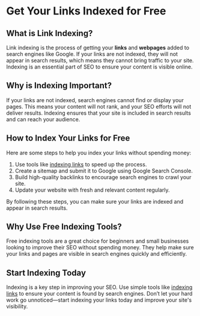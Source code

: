 <h1>Get Your Links Indexed for Free</h1>
<h2>What is Link Indexing?</h2>
            <p>
                Link indexing is the process of getting your <strong>links</strong> and <strong>webpages</strong> added to search engines like Google. If your links are not indexed, they will not appear in search results, which means they cannot bring traffic to your site. Indexing is an essential part of SEO to ensure your content is visible online.
            </p>
            <h2>Why is Indexing Important?</h2>
            <p>
                If your links are not indexed, search engines cannot find or display your pages. This means your content will not rank, and your SEO efforts will not deliver results. Indexing ensures that your site is included in search results and can reach your audience.
            </p>
            <h2>How to Index Your Links for Free</h2>
            <p>Here are some steps to help you index your links without spending money:</p>
            <ol>
                <li>Use tools like <a href="https://speedyindex.com" target="_blank" rel="noopener noreferrer">indexing links</a> to speed up the process.</li>
                <li>Create a sitemap and submit it to Google using Google Search Console.</li>
                <li>Build high-quality backlinks to encourage search engines to crawl your site.</li>
                <li>Update your website with fresh and relevant content regularly.</li>
            </ol>
            <p>By following these steps, you can make sure your links are indexed and appear in search results.</p>
            <h2>Why Use Free Indexing Tools?</h2>
            <p>
                Free indexing tools are a great choice for beginners and small businesses looking to improve their SEO without spending money. They help make sure your links and pages are visible in search engines quickly and efficiently.
            </p>
            <h2>Start Indexing Today</h2>
            <p>
                Indexing is a key step in improving your SEO. Use simple tools like <a href="https://speedyindex.com" target="_blank" rel="noopener noreferrer">indexing links</a> to ensure your content is found by search engines. Don’t let your hard work go unnoticed—start indexing your links today and improve your site's visibility.
            </p>


